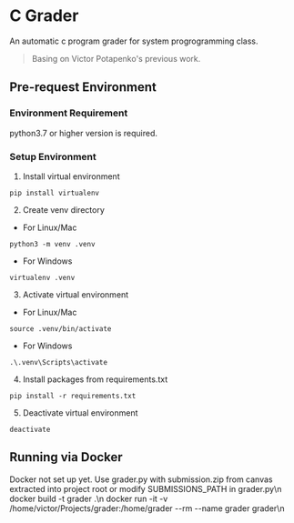 # C Grader

An automatic c program grader for system progrogramming class.

> Basing on Victor Potapenko's previous work.

## Pre-request Environment

### Environment Requirement

python3.7 or higher version is required.

### Setup Environment
1. Install virtual environment
```
pip install virtualenv
```

2. Create venv directory
* For Linux/Mac
```
python3 -m venv .venv
```
* For Windows
```
virtualenv .venv
```

3. Activate virtual environment
* For Linux/Mac
```
source .venv/bin/activate
```
* For Windows
```
.\.venv\Scripts\activate
```

4. Install packages from requirements.txt
```
pip install -r requirements.txt
```

5. Deactivate virtual environment
```
deactivate
```
## Running via Docker

Docker not set up yet. Use grader.py with submission.zip from canvas extracted into project root or modify SUBMISSIONS_PATH in grader.py\n
docker build -t grader .\n
docker run -it -v /home/victor/Projects/grader:/home/grader --rm --name grader grader\n
